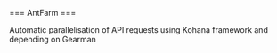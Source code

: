 === AntFarm ===

Automatic parallelisation of API requests using Kohana framework and depending on Gearman